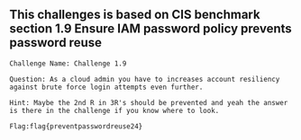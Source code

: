 ## This challenges is based on CIS benchmark section 1.9 Ensure IAM password policy prevents password reuse

    Challenge Name: Challenge 1.9

    Question: As a cloud admin you have to increases account resiliency against brute force login attempts even further.

    Hint: Maybe the 2nd R in 3R's should be prevented and yeah the answer is there in the challenge if you know where to look.
    
    Flag:flag{preventpasswordreuse24}